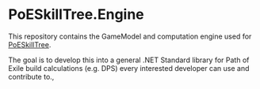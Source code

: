 # PoESkillTree.Engine

This repository contains the GameModel and computation engine used for [PoESkillTree](https://github.com/PoESkillTree/PoESkillTree).

The goal is to develop this into a general .NET Standard library for Path of Exile build calculations (e.g. DPS) every interested developer can use and contribute to.,
